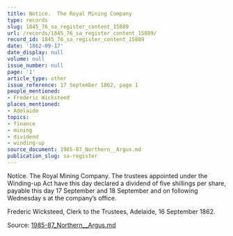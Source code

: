 ```yaml
---
title: Notice.  The Royal Mining Company
type: records
slug: 1845_76_sa_register_content_15889
url: /records/1845_76_sa_register_content_15889/
record_id: 1845_76_sa_register_content_15889
date: '1862-09-17'
date_display: null
volume: null
issue_number: null
page: '1'
article_type: other
issue_reference: 17 September 1862, page 1
people_mentioned:
- Frederic Wicksteed
places_mentioned:
- Adelaide
topics:
- finance
- mining
- dividend
- winding-up
source_document: 1985-87_Northern__Argus.md
publication_slug: sa-register
---
```


Notice.  The Royal Mining Company.  The trustees appointed under the Winding-up Act have this day declared a dividend of five shillings per share, payable this day 17 September and 18 September and on following Wednesday s at the company’s office.

Frederic Wicksteed, Clerk to the Trustees, Adelaide, 16 September 1862.

Source: [1985-87_Northern__Argus.md](/downloads/markdown/1985-87_Northern__Argus.md)
